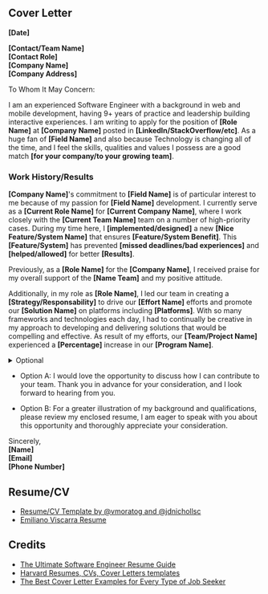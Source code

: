 ## Cover Letter

**[Date]**


**[Contact/Team Name]**\
**[Contact Role]**\
**[Company Name]**\
**[Company Address]**

To Whom It May Concern:

I am an experienced Software Engineer with a background in web and mobile development, having 9+ years of practice and leadership building interactive experiences. I am writing to apply for the position of **[Role Name]** at **[Company Name]** posted in **[LinkedIn/StackOverflow/etc]**. As a huge fan of **[Field Name]** and also because Technology is changing all of the time, and I feel the skills, qualities and values I possess are a good match **[for your company/to your growing team]**.

### Work History/Results

**[Company Name]**'s commitment to **[Field Name]** is of particular interest to me because of my passion for **[Field Name]** development. I currently serve as a **[Current Role Name]** for **[Current Company Name]**, where I work closely with the **[Current Team Name]** team on a number of high-priority cases. During my time here, I **[implemented/designed]** a new **[Nice Feature/System Name]** that ensures **[Feature/System Benefit]**. This **[Feature/System]** has prevented **[missed deadlines/bad experiences]** and **[helped/allowed]** for better **[Results]**.

Previously, as a **[Role Name]** for the **[Company Name]**, I received praise for my overall support of the **[Name Team]** and my positive attitude.

Additionally, in my role as **[Role Name]**, I led our team in creating a **[Strategy/Responsability]** to drive our **[Effort Name]** efforts and promote our **[Solution Name]** on platforms including **[Platforms]**. With so many frameworks and technologies each day, I had to continually be creative in my approach to developing and delivering solutions that would be compelling and effective. As result of my efforts, our **[Team/Project Name]** experienced a **[Percentage]** increase in our **[Program Name]**.

<details>
  <summary>Optional</summary>
  
  I am very hard working, always looking to improve my skills and research about new **[strategies/technologies]** to figure out new ways to do my job better, and also I am someone who is completely commited to building the best software products for the world.
  
  I would love to be part of a great team when we're making a great impact solving interesting challenges, always we need the help of others, and with my experience I feel I have a lot to offer in regard to technical expertise and my passion to a shared goal.
  
  I am very good at what I do because of my discipline and commitment, I know that if I'm part of your team I will start to contribute positively to the team's objectives quickly, always with the best attitude. I'm excited at the prospect of bringing the skills I developed through this experience to the **[Role Name]** at **[Company Name]**.
</details>

- Option A:
I would love the opportunity to discuss how I can contribute to your team. Thank you in advance for your consideration, and I look forward to hearing from you.

- Option B:
For a greater illustration of my background and qualifications, please review my enclosed resume, I am eager to speak with you about this opportunity and thoroughly appreciate your consideration.

Sincerely,\
**[Name]**\
**[Email]**\
**[Phone Number]**

## Resume/CV
- [Resume/CV Template by @vmoratog and @jdnichollsc](https://codepen.io/pen/?template=LYbdpXW)
- [Emiliano Viscarra Resume](https://techeria.co/static/files/ba9de3c1408eee9e62e16592cf8367bf/Emiliano-Viscarra-Resume.pdf)

## Credits
- [The Ultimate Software Engineer Resume Guide](https://arc.dev/resume)
- [Harvard Resumes, CVs, Cover Letters templates](https://ocs.fas.harvard.edu/resumes-cvs-cover-letters)
- [The Best Cover Letter Examples for Every Type of Job Seeker](https://www.themuse.com/advice/cover-letter-examples-every-type-job-seeker)
